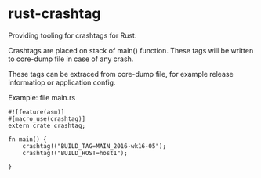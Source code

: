# rust-crashtag
Providing tooling for crashtags for Rust.

Crashtags are placed on stack of main() function. These tags will be written to core-dump file in case of any crash. 

These tags can be extraced from core-dump file, for example release informatiop or application config.

Example: file main.rs
```
#![feature(asm)] 
#[macro_use(crashtag)]
extern crate crashtag;

fn main() {
    crashtag!("BUILD_TAG=MAIN_2016-wk16-05");
    crashtag!("BUILD_HOST=host1");

}
```

